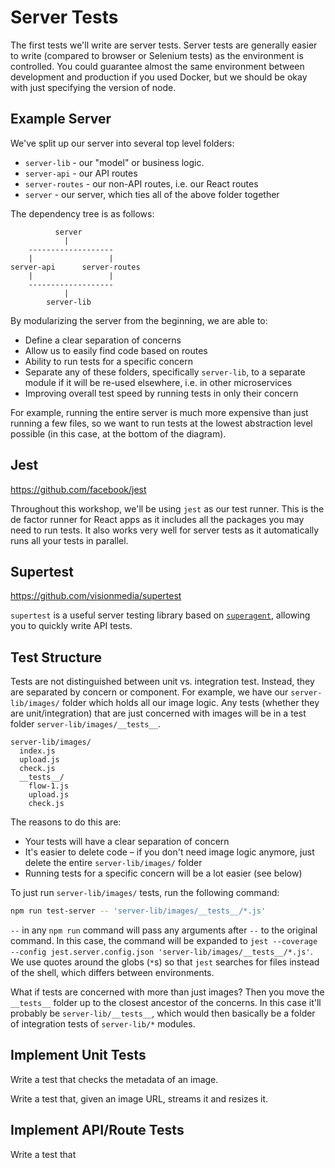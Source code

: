
# Server Tests

The first tests we'll write are server tests.
Server tests are generally easier to write (compared to browser or Selenium tests) as the environment is controlled.
You could guarantee almost the same environment between development and production
if you used Docker, but we should be okay with just specifying the version of node.

## Example Server

We've split up our server into several top level folders:

- `server-lib` - our "model" or business logic.
- `server-api` - our API routes
- `server-routes` - our non-API routes, i.e. our React routes
- `server` - our server, which ties all of the above folder together

The dependency tree is as follows:

```
          server
            |
    -------------------
    |                 |
server-api      server-routes
    |                 |
    -------------------
            |
        server-lib
```

By modularizing the server from the beginning, we are able to:

- Define a clear separation of concerns
- Allow us to easily find code based on routes
- Ability to run tests for a specific concern
- Separate any of these folders, specifically `server-lib`, to a separate module if it will be re-used elsewhere, i.e. in other microservices
- Improving overall test speed by running tests in only their concern

For example, running the entire server is much more expensive than just running
a few files, so we want to run tests at the lowest abstraction level possible
(in this case, at the bottom of the diagram).

## Jest

https://github.com/facebook/jest

Throughout this workshop, we'll be using `jest` as our test runner.
This is the de factor runner for React apps as it includes all the packages
you may need to run tests. It also works very well for server tests
as it automatically runs all your tests in parallel.

## Supertest

https://github.com/visionmedia/supertest

`supertest` is a useful server testing library based on [`superagent`](https://github.com/visionmedia/superagent),
allowing you to quickly write API tests.

## Test Structure

Tests are not distinguished between unit vs. integration test.
Instead, they are separated by concern or component.
For example, we have our `server-lib/images/` folder which holds
all our image logic. Any tests (whether they are unit/integration) that are just concerned with images will be in a test folder `server-lib/images/__tests__`.

```
server-lib/images/
  index.js
  upload.js
  check.js
  __tests__/
    flow-1.js
    upload.js
    check.js
```

The reasons to do this are:

- Your tests will have a clear separation of concern
- It's easier to delete code – if you don't need image logic anymore, just delete the entire `server-lib/images/` folder
- Running tests for a specific concern will be a lot easier (see below)

To just run `server-lib/images/` tests, run the following command:

```bash
npm run test-server -- 'server-lib/images/__tests__/*.js'
```

`--` in any `npm run` command will pass any arguments after `--` to the original
command. In this case, the command will be expanded to
`jest --coverage --config jest.server.config.json 'server-lib/images/__tests__/*.js'`.
We use quotes around the globs (`*`s) so that `jest` searches for files instead
of the shell, which differs between environments.

What if tests are concerned with more than just images?
Then you move the `__tests__` folder up to the closest ancestor of the concerns.
In this case it'll probably be `server-lib/__tests__`, which would then basically
be a folder of integration tests of `server-lib/*` modules.

## Implement Unit Tests

Write a test that checks the metadata of an image.

Write a test that, given an image URL, streams it and resizes it.

## Implement API/Route Tests

Write a test that
